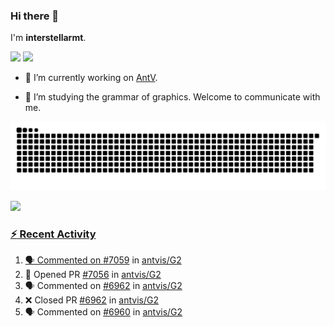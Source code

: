 ### Hi there 👋

I'm **interstellarmt**.

[![](https://img.shields.io/endpoint?url=https://awards.antv.vision/interstellarmt-g2-contributor.json)](https://github.com/antvis/g2)
[![](https://img.shields.io/endpoint?url=https://awards.antv.vision/interstellarmt-gpt-vis-contributor.json)](https://github.com/antvis/gpt-vis)

- 🔭 I’m currently working on [AntV](https://github.com/antvis).

- 📖 I’m studying the grammar of graphics. Welcome to communicate with me.

![](https://raw.githubusercontent.com/interstellarmt/interstellarmt/refs/heads/output/github-contribution-grid-snake.svg)
<div>
  <a href="https://github.com/interstellarmt">
  <img height="180em" src="https://github-readme-stats-eight-theta.vercel.app/api?username=interstellarmt&show_icons=true&include_all_commits=true&count_private=true&theme=tokyonight"/>
</div>
    
### :zap: Recent Activity

<!--START_SECTION:activity-->
1. 🗣 Commented on [#7059](https://github.com/antvis/G2/issues/7059#issuecomment-3142771490) in [antvis/G2](https://github.com/antvis/G2)
2. 💪 Opened PR [#7056](https://github.com/antvis/G2/pull/7056) in [antvis/G2](https://github.com/antvis/G2)
3. 🗣 Commented on [#6962](https://github.com/antvis/G2/pull/6962#issuecomment-3135111277) in [antvis/G2](https://github.com/antvis/G2)
4. ❌ Closed PR [#6962](https://github.com/antvis/G2/pull/6962) in [antvis/G2](https://github.com/antvis/G2)
5. 🗣 Commented on [#6960](https://github.com/antvis/G2/pull/6960#issuecomment-3135109552) in [antvis/G2](https://github.com/antvis/G2)
<!--END_SECTION:activity-->

